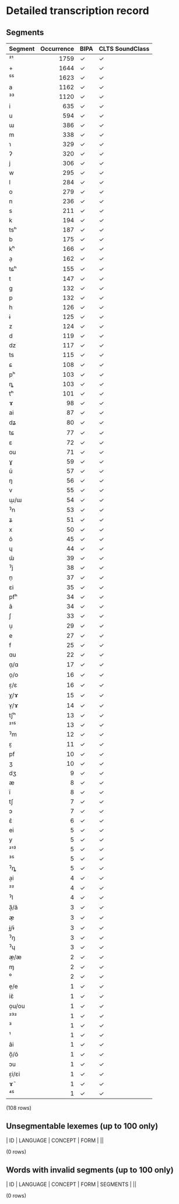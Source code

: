 
# Detailed transcription record

## Segments

| Segment | Occurrence | BIPA | CLTS SoundClass |
|:----------|-------------:|:-------|:------------------|
| ²¹ | 1759 | ✓ | ✓ |
| + | 1644 | ✓ | ✓ |
| ⁵⁵ | 1623 | ✓ | ✓ |
| a | 1162 | ✓ | ✓ |
| ³³ | 1120 | ✓ | ✓ |
| i | 635 | ✓ | ✓ |
| u | 594 | ✓ | ✓ |
| ɯ | 386 | ✓ | ✓ |
| m | 338 | ✓ | ✓ |
| ɿ | 329 | ✓ | ✓ |
| ʔ | 320 | ✓ | ✓ |
| j | 306 | ✓ | ✓ |
| w | 295 | ✓ | ✓ |
| l | 284 | ✓ | ✓ |
| o | 279 | ✓ | ✓ |
| n | 236 | ✓ | ✓ |
| s | 211 | ✓ | ✓ |
| k | 194 | ✓ | ✓ |
| tsʰ | 187 | ✓ | ✓ |
| b | 175 | ✓ | ✓ |
| kʰ | 166 | ✓ | ✓ |
| a̠ | 162 | ✓ | ✓ |
| tɕʰ | 155 | ✓ | ✓ |
| t | 147 | ✓ | ✓ |
| g | 132 | ✓ | ✓ |
| p | 132 | ✓ | ✓ |
| h | 126 | ✓ | ✓ |
| ɨ | 125 | ✓ | ✓ |
| z | 124 | ✓ | ✓ |
| d | 119 | ✓ | ✓ |
| dz | 117 | ✓ | ✓ |
| ts | 115 | ✓ | ✓ |
| ɕ | 108 | ✓ | ✓ |
| pʰ | 103 | ✓ | ✓ |
| ȵ | 103 | ✓ | ✓ |
| tʰ | 101 | ✓ | ✓ |
| ɤ | 98 | ✓ | ✓ |
| ai | 87 | ✓ | ✓ |
| dʑ | 80 | ✓ | ✓ |
| tɕ | 77 | ✓ | ✓ |
| ɛ | 72 | ✓ | ✓ |
| ou | 71 | ✓ | ✓ |
| ɣ | 59 | ✓ | ✓ |
| ũ | 57 | ✓ | ✓ |
| ŋ | 56 | ✓ | ✓ |
| v | 55 | ✓ | ✓ |
| ɯ̠/ɯ | 54 | ✓ | ✓ |
| ˀn | 53 | ✓ | ✓ |
| ʑ | 51 | ✓ | ✓ |
| x | 50 | ✓ | ✓ |
| õ | 45 | ✓ | ✓ |
| ɥ | 44 | ✓ | ✓ |
| ɯ̃ | 39 | ✓ | ✓ |
| ˀj | 38 | ✓ | ✓ |
| n̩ | 37 | ✓ | ✓ |
| ɛi | 35 | ✓ | ✓ |
| pfʰ | 34 | ✓ | ✓ |
| ã | 34 | ✓ | ✓ |
| ʃ | 33 | ✓ | ✓ |
| u̠ | 29 | ✓ | ✓ |
| e | 27 | ✓ | ✓ |
| f | 25 | ✓ | ✓ |
| ɑu | 22 | ✓ | ✓ |
| ɑ̠/ɑ | 17 | ✓ | ✓ |
| o̠/o | 16 | ✓ | ✓ |
| ɛ̠/ɛ | 16 | ✓ | ✓ |
| ɤ̪/ɤ | 15 | ✓ | ✓ |
| ɤ̠/ɤ | 14 | ✓ | ✓ |
| tʃʰ | 13 | ✓ | ✓ |
| ²¹⁵ | 13 | ✓ | ✓ |
| ˀm | 12 | ✓ | ✓ |
| ɛ̠ | 11 | ✓ | ✓ |
| pf | 10 | ✓ | ✓ |
| ʒ | 10 | ✓ | ✓ |
| dʒ | 9 | ✓ | ✓ |
| æ | 8 | ✓ | ✓ |
| ĩ | 8 | ✓ | ✓ |
| tʃ | 7 | ✓ | ✓ |
| ɔ | 7 | ✓ | ✓ |
| ɛ̃ | 6 | ✓ | ✓ |
| ei | 5 | ✓ | ✓ |
| y | 5 | ✓ | ✓ |
| ²¹³ | 5 | ✓ | ✓ |
| ³⁵ | 5 | ✓ | ✓ |
| ˀȵ | 5 | ✓ | ✓ |
| a̠i | 4 | ✓ | ✓ |
| ²² | 4 | ✓ | ✓ |
| ˀl | 4 | ✓ | ✓ |
| ã̠/ã | 3 | ✓ | ✓ |
| æ̠ | 3 | ✓ | ✓ |
| ɨ̪/ɨ | 3 | ✓ | ✓ |
| ˀŋ | 3 | ✓ | ✓ |
| ˀɥ | 3 | ✓ | ✓ |
| æ̠/æ | 2 | ✓ | ✓ |
| ɱ | 2 | ✓ | ✓ |
| ⁰ | 2 | ✓ | ✓ |
| e̠/e | 1 | ✓ | ✓ |
| iɛ̃ | 1 | ✓ | ✓ |
| o̠u/ou | 1 | ✓ | ✓ |
| ²³² | 1 | ✓ | ✓ |
| ³ | 1 | ✓ | ✓ |
| ¹ | 1 | ✓ | ✓ |
| ãi | 1 | ✓ | ✓ |
| õ̠/õ | 1 | ✓ | ✓ |
| ɔu | 1 | ✓ | ✓ |
| ɛ̠i/ɛi | 1 | ✓ | ✓ |
| ɤ̃ | 1 | ✓ | ✓ |
| ⁴⁵ | 1 | ✓ | ✓ |

(108 rows)



## Unsegmentable lexemes (up to 100 only)

| ID | LANGUAGE | CONCEPT | FORM |
||

(0 rows)



## Words with invalid segments (up to 100 only)

| ID | LANGUAGE | CONCEPT | FORM | SEGMENTS |
||

(0 rows)


